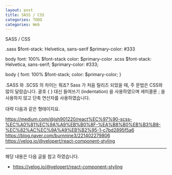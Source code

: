 ```yaml
---
layout: post
title: SASS / CSS 
categories: TODO
categories: Web
---
```


SASS / CSS 


.sass
$font-stack:    Helvetica, sans-serif
$primary-color: #333

body
  font: 100% $font-stack
  color: $primary-color
.scss
$font-stack:    Helvetica, sans-serif;
$primary-color: #333;

body {
  font: 100% $font-stack;
  color: $primary-color;
}

.SASS 와 .SCSS 의 차이는 뭐죠?
Sass 가 처음 릴리즈 되었을 때, 주 문법은 CSS와 많이 달랐습니다. 괄호 { } 대신 들여쓰기 (indentation) 을 사용하였으며 세미콜론 ; 을 사용하지 않고 단축 연산자를 사용하였습니다.

대략 다음과 같은 형태이지요.


https://medium.com/@jsh901220/react%EC%97%90-scss-%EC%A0%81%EC%9A%A9%EB%B0%8F-%EA%B8%B0%EB%B3%B8-%EC%82%AC%EC%9A%A9%EB%B2%95-1-c7bd2895f5a6
https://blog.naver.com/burnnine3/221402279806
https://velog.io/@velopert/react-component-styling

----
해당 내용은 다음 글을 참고 하였습니다.
- https://velog.io/@velopert/react-component-styling